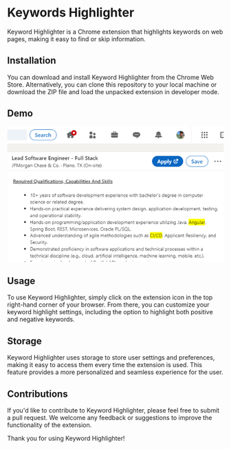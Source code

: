 # Keywords Highlighter

Keyword Highlighter is a Chrome extension that highlights keywords on web pages, making it easy to find or skip information.

## Installation

You can download and install Keyword Highlighter from the Chrome Web Store. Alternatively, you can clone this repository to your local machine or download the ZIP file and load the unpacked extension in developer mode.

## Demo

![](/docs/chrome-web-store/Screenshot_1.png)

## Usage

To use Keyword Highlighter, simply click on the extension icon in the top right-hand corner of your browser. From there, you can customize your keyword highlight settings, including the option to highlight both positive and negative keywords.

## Storage

Keyword Highlighter uses storage to store user settings and preferences, making it easy to access them every time the extension is used. This feature provides a more personalized and seamless experience for the user.

## Contributions

If you'd like to contribute to Keyword Highlighter, please feel free to submit a pull request. We welcome any feedback or suggestions to improve the functionality of the extension.

Thank you for using Keyword Highlighter!
